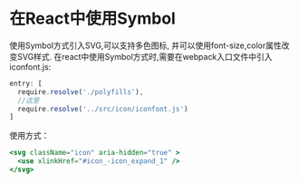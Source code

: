 # 在React中使用Symbol
使用Symbol方式引入SVG,可以支持多色图标, 并可以使用font-size,color属性改变SVG样式.
在react中使用Symbol方式时,需要在webpack入口文件中引入iconfont.js:
```js
entry: [
  require.resolve('./polyfills'),
  //这里
  require.resolve('../src/icon/iconfont.js')
]
```
使用方式：
```jsx
<svg className="icon" aria-hidden="true" >
  <use xlinkHref="#icon_-icon_expand_1" />
</svg>
```
